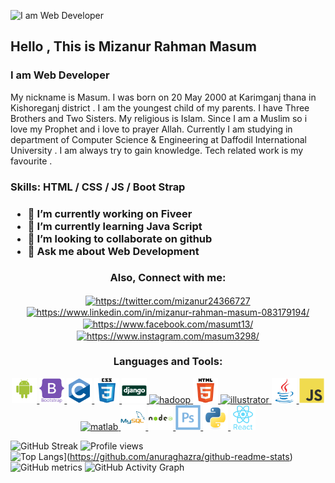 ![I am Web Developer](https://media-exp1.licdn.com/dms/image/C5616AQHUGvNou6FBzQ/profile-displaybackgroundimage-shrink_200_800/0/1600834368744?e=1651104000&v=beta&t=KuwMdvzG1ifD7h4QKAOhSfWohOAjii5disywcPXaymY)

## Hello , This is Mizanur Rahman Masum
### I am Web Developer


My nickname is Masum. I was born on 20 May 2000 at Karimganj thana  in  Kishoreganj district . I am the youngest child of my parents. I have Three Brothers and Two Sisters. My religious is Islam. Since I am a Muslim so i love my Prophet and i love to prayer Allah. Currently I am studying in department of   Computer Science & Engineering at Daffodil International University . I am always try to gain knowledge. Tech  related work is my favourite .



<h3> Skills:  HTML / CSS / JS / Boot Strap <h3>

- 🔭 I’m currently working on Fiveer 
- 🌱 I’m currently learning Java Script 
- 👯 I’m looking to collaborate on github 
- 💬 Ask me about Web Development 

<h3 align="center"> Also, Connect with me:</h3>
<p align="center">
<a href="https://twitter.com/Mizanur24366727" target="blank"><img align="center" src="https://raw.githubusercontent.com/rahuldkjain/github-profile-readme-generator/master/src/images/icons/Social/twitter.svg" alt="https://twitter.com/mizanur24366727" height="30" width="40" /></a>
<a href="https://www.linkedin.com/in/mizanur-rahman-masum-083179194/" target="blank"><img align="center" src="https://raw.githubusercontent.com/rahuldkjain/github-profile-readme-generator/master/src/images/icons/Social/linked-in-alt.svg" alt="https://www.linkedin.com/in/mizanur-rahman-masum-083179194/" height="30" width="40" /></a>
<a href="https://www.facebook.com/masumt13/" target="blank"><img align="center" src="https://raw.githubusercontent.com/rahuldkjain/github-profile-readme-generator/master/src/images/icons/Social/facebook.svg" alt="https://www.facebook.com/masumt13/" height="30" width="40" /></a>
<a href="https://www.instagram.com/masum3298/" target="blank"><img align="center" src="https://raw.githubusercontent.com/rahuldkjain/github-profile-readme-generator/master/src/images/icons/Social/instagram.svg" alt="https://www.instagram.com/masum3298/" height="30" width="40" /></a>

</p>
  
<h3 align="center">Languages and Tools:</h3>
<p align="center"> <a href="https://developer.android.com" target="_blank" rel="noreferrer"> <img src="https://raw.githubusercontent.com/devicons/devicon/master/icons/android/android-original-wordmark.svg" alt="android" width="40" height="40"/> </a> <a href="https://getbootstrap.com" target="_blank" rel="noreferrer"> <img src="https://raw.githubusercontent.com/devicons/devicon/master/icons/bootstrap/bootstrap-plain-wordmark.svg" alt="bootstrap" width="40" height="40"/> </a> <a href="https://www.cprogramming.com/" target="_blank" rel="noreferrer"> <img src="https://raw.githubusercontent.com/devicons/devicon/master/icons/c/c-original.svg" alt="c" width="40" height="40"/> </a> <a href="https://www.w3schools.com/css/" target="_blank" rel="noreferrer"> <img src="https://raw.githubusercontent.com/devicons/devicon/master/icons/css3/css3-original-wordmark.svg" alt="css3" width="40" height="40"/> </a> <a href="https://www.djangoproject.com/" target="_blank" rel="noreferrer"> <img src="https://raw.githubusercontent.com/devicons/devicon/master/icons/django/django-original.svg" alt="django" width="40" height="40"/> </a> <a href="https://hadoop.apache.org/" target="_blank" rel="noreferrer"> <img src="https://www.vectorlogo.zone/logos/apache_hadoop/apache_hadoop-icon.svg" alt="hadoop" width="40" height="40"/> </a> <a href="https://www.w3.org/html/" target="_blank" rel="noreferrer"> <img src="https://raw.githubusercontent.com/devicons/devicon/master/icons/html5/html5-original-wordmark.svg" alt="html5" width="40" height="40"/> </a> <a href="https://www.adobe.com/in/products/illustrator.html" target="_blank" rel="noreferrer"> <img src="https://www.vectorlogo.zone/logos/adobe_illustrator/adobe_illustrator-icon.svg" alt="illustrator" width="40" height="40"/> </a> <a href="https://www.java.com" target="_blank" rel="noreferrer"> <img src="https://raw.githubusercontent.com/devicons/devicon/master/icons/java/java-original.svg" alt="java" width="40" height="40"/> </a> <a href="https://developer.mozilla.org/en-US/docs/Web/JavaScript" target="_blank" rel="noreferrer"> <img src="https://raw.githubusercontent.com/devicons/devicon/master/icons/javascript/javascript-original.svg" alt="javascript" width="40" height="40"/> </a> <a href="https://www.mathworks.com/" target="_blank" rel="noreferrer"> <img src="https://upload.wikimedia.org/wikipedia/commons/2/21/Matlab_Logo.png" alt="matlab" width="40" height="40"/> </a> <a href="https://www.mysql.com/" target="_blank" rel="noreferrer"> <img src="https://raw.githubusercontent.com/devicons/devicon/master/icons/mysql/mysql-original-wordmark.svg" alt="mysql" width="40" height="40"/> </a> <a href="https://nodejs.org" target="_blank" rel="noreferrer"> <img src="https://raw.githubusercontent.com/devicons/devicon/master/icons/nodejs/nodejs-original-wordmark.svg" alt="nodejs" width="40" height="40"/> </a> <a href="https://www.photoshop.com/en" target="_blank" rel="noreferrer"> <img src="https://raw.githubusercontent.com/devicons/devicon/master/icons/photoshop/photoshop-line.svg" alt="photoshop" width="40" height="40"/> </a> <a href="https://www.python.org" target="_blank" rel="noreferrer"> <img src="https://raw.githubusercontent.com/devicons/devicon/master/icons/python/python-original.svg" alt="python" width="40" height="40"/> </a> <a href="https://reactjs.org/" target="_blank" rel="noreferrer"> <img src="https://raw.githubusercontent.com/devicons/devicon/master/icons/react/react-original-wordmark.svg" alt="react" width="40" height="40"/> </a> </p>
  
 <!-- 
[![Top Langs](https://github-readme-stats.vercel.app/api/top-langs/?username=masum2000)](https://github.com/anuraghazra/github-readme-stats)

![GitHub stats](https://github-readme-stats.vercel.app/api?username=masum2000&show_icons=true&count_private=true)  

 [![GitHub Streak](https://github-readme-streak-stats.herokuapp.com/?user=masum2000&theme=dark)](https://git.io/streak-stats)
 
![GitHub streak stats](https://github-readme-streak-stats.herokuapp.com/?user=masum2000)

--> 

![GitHub Streak](https://github-readme-streak-stats.herokuapp.com/?user=masum2000&theme=dark)
![Profile views](https://gpvc.arturio.dev/masum2000)  
![Top Langs](https://github-readme-stats.vercel.app/api/top-langs/?username=masum2000)](https://github.com/anuraghazra/github-readme-stats)
![GitHub metrics](https://metrics.lecoq.io/masum2000) 
![GitHub Activity Graph](https://activity-graph.herokuapp.com/graph?username=masum2000&theme=dark) 
